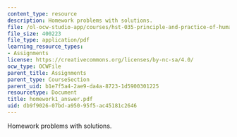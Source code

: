 ```yaml
---
content_type: resource
description: Homework problems with solutions.
file: /ol-ocw-studio-app/courses/hst-035-principle-and-practice-of-human-pathology-spring-2003/db9f902607bda95095f5ac45181c2646_homework1_answer.pdf
file_size: 400223
file_type: application/pdf
learning_resource_types:
- Assignments
license: https://creativecommons.org/licenses/by-nc-sa/4.0/
ocw_type: OCWFile
parent_title: Assignments
parent_type: CourseSection
parent_uid: b1e7f5a4-2ae9-da4a-8723-1d5900301225
resourcetype: Document
title: homework1_answer.pdf
uid: db9f9026-07bd-a950-95f5-ac45181c2646
---
```

Homework problems with solutions.